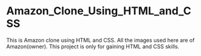 # Amazon_Clone_Using_HTML_and_CSS
This is Amazon clone using HTML and CSS. All the images used here are of Amazon(owner). This project is only for gaining HTML and CSS skills.
